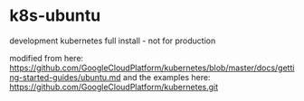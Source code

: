 # k8s-ubuntu
development kubernetes full install - not for production  

modified from here:  
https://github.com/GoogleCloudPlatform/kubernetes/blob/master/docs/getting-started-guides/ubuntu.md
and the examples here:  
https://github.com/GoogleCloudPlatform/kubernetes.git
